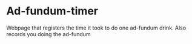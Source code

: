 # Ad-fundum-timer
Webpage that registers the time it took to do one ad-fundum drink. Also records you doing the ad-fundum
